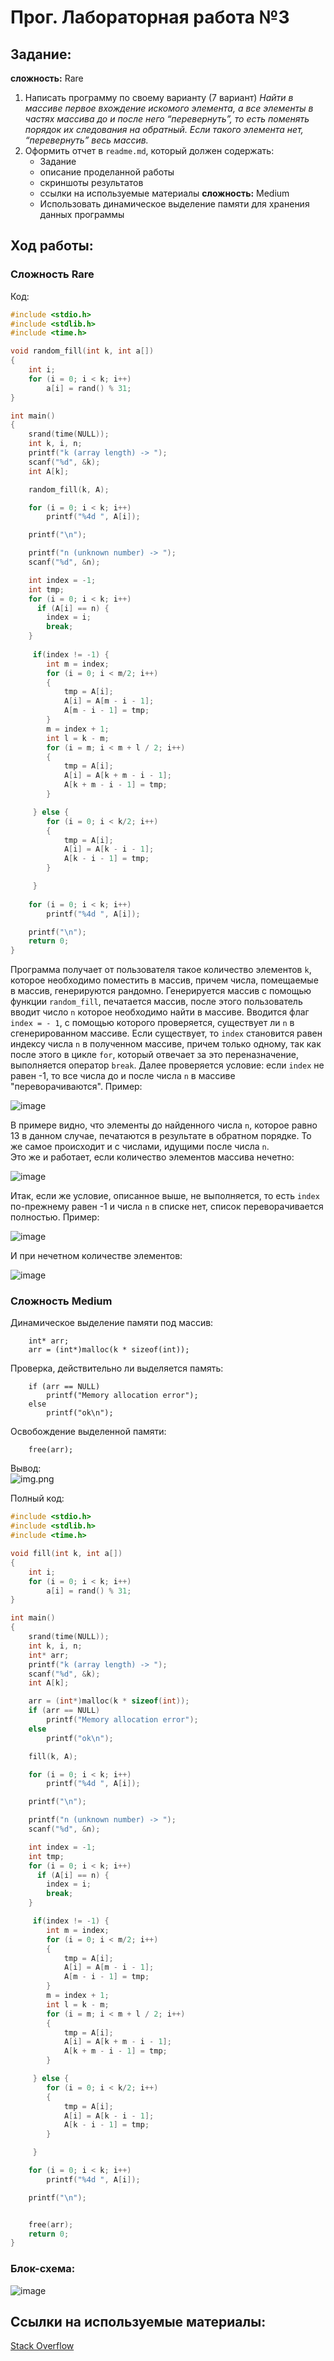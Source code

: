 # Прог. Лабораторная работа №3
## Задание:
__сложность:__ Rare
1. Написать программу по своему варианту (7 вариант)
   _Найти в массиве первое вхождение искомого элемента, а все элементы в частях массива до и после него “перевернуть”, то есть поменять порядок их следования на обратный. Если такого элемента нет, “перевернуть” весь массив._
2. Оформить отчет в ```readme.md```, который должен содержать:
   - Задание
   - описание проделанной работы
   - скриншоты результатов
   - ссылки на используемые материалы
__сложность:__ Medium
   - Использовать динамическое выделение памяти для хранения данных программы

## Ход работы:
### Сложность Rare
Код:
```C
#include <stdio.h>
#include <stdlib.h>
#include <time.h>

void random_fill(int k, int a[])
{
    int i;
    for (i = 0; i < k; i++)
        a[i] = rand() % 31;
}

int main()
{
    srand(time(NULL));
    int k, i, n;
    printf("k (array length) -> ");
    scanf("%d", &k);
    int A[k];

    random_fill(k, A);

    for (i = 0; i < k; i++)
        printf("%4d ", A[i]);

    printf("\n");

    printf("n (unknown number) -> ");
    scanf("%d", &n);

    int index = -1;
    int tmp;
    for (i = 0; i < k; i++)
      if (A[i] == n) {
        index = i;
        break;
    }
         
     if(index != -1) {
        int m = index;
        for (i = 0; i < m/2; i++)
        {
            tmp = A[i];
            A[i] = A[m - i - 1];
            A[m - i - 1] = tmp;
        }
        m = index + 1;
        int l = k - m;
        for (i = m; i < m + l / 2; i++)
        {
            tmp = A[i];
            A[i] = A[k + m - i - 1];
            A[k + m - i - 1] = tmp;
        }  

     } else {
        for (i = 0; i < k/2; i++)
        {
            tmp = A[i];
            A[i] = A[k - i - 1];
            A[k - i - 1] = tmp;
        } 

     }
 
    for (i = 0; i < k; i++)
        printf("%4d ", A[i]);

    printf("\n");
    return 0;
}
```
Программа получает от пользователя такое количество элементов ```k```, которое необходимо поместить в массив, причем числа, помещаемые в массив, генерируются рандомно. Генерируется массив с помощью функции ```random_fill```, печатается массив, после этого пользователь вводит число ```n``` которое необходимо найти в массиве. Вводится флаг ```index = - 1```, с помощью которого проверяется, существует ли ```n``` в сгенерированном массиве. Если существует, то ```index``` становится равен индексу числа ```n``` в полученном массиве, причем только одному, так как после этого в цикле ```for```, который отвечает за это переназначение, выполняется оператор ```break```. Далее проверяется условие: если ```index``` не равен -1, то все числа до и после числа ```n``` в массиве "переворачиваются". Пример:  
       
![image](https://github.com/StefaniyaP/programming/assets/144994975/285442c9-f239-4ae9-96ef-666d4e91b4f9)   
     
В примере видно, что элементы до найденного числа ```n```, которое равно 13 в данном случае, печатаются в результате в обратном порядке. То же самое происходит и с числами, идущими после числа ```n```.   
Это же и работает, если количество элементов массива нечетно:    
    
![image](https://github.com/StefaniyaP/programming/assets/144994975/dde565aa-ac1e-489b-b066-146bf591a6fe)      
     
Итак, если же условие, описанное выше, не выполняется, то есть ```index``` по-прежнему равен -1 и числа ```n``` в списке нет, список переворачивается полностью. Пример:     
      
![image](https://github.com/StefaniyaP/programming/assets/144994975/828d07e2-6d9b-414c-a1d8-1d4c17254ee0)     
      
И при нечетном количестве элементов:     
     
![image](https://github.com/StefaniyaP/programming/assets/144994975/ae681c87-568d-4098-8b3c-6921c3dd2426)   

### Сложность Medium
Динамическое выделение памяти под массив:   
```С
    int* arr;
    arr = (int*)malloc(k * sizeof(int));
```
Проверка, действительно ли выделяется память:
```С
    if (arr == NULL)
        printf("Memory allocation error");
    else
        printf("ok\n");
```
Освобождение выделенной памяти:   
```С
    free(arr);
```
Вывод:   
![img.png](img.png)

Полный код:   
```C
#include <stdio.h>
#include <stdlib.h>
#include <time.h>

void fill(int k, int a[])
{
    int i;
    for (i = 0; i < k; i++)
        a[i] = rand() % 31;
}

int main()
{
    srand(time(NULL));
    int k, i, n;
    int* arr;
    printf("k (array length) -> ");
    scanf("%d", &k);
    int A[k];

    arr = (int*)malloc(k * sizeof(int));
    if (arr == NULL)
        printf("Memory allocation error");
    else
        printf("ok\n");

    fill(k, A);

    for (i = 0; i < k; i++)
        printf("%4d ", A[i]);

    printf("\n");

    printf("n (unknown number) -> ");
    scanf("%d", &n);

    int index = -1;
    int tmp;
    for (i = 0; i < k; i++)
      if (A[i] == n) {
        index = i;
        break;
    }

     if(index != -1) {
        int m = index;
        for (i = 0; i < m/2; i++)
        {
            tmp = A[i];
            A[i] = A[m - i - 1];
            A[m - i - 1] = tmp;
        }
        m = index + 1;
        int l = k - m;
        for (i = m; i < m + l / 2; i++)
        {
            tmp = A[i];
            A[i] = A[k + m - i - 1];
            A[k + m - i - 1] = tmp;
        }

     } else {
        for (i = 0; i < k/2; i++)
        {
            tmp = A[i];
            A[i] = A[k - i - 1];
            A[k - i - 1] = tmp;
        }

     }

    for (i = 0; i < k; i++)
        printf("%4d ", A[i]);

    printf("\n");


    free(arr);
    return 0;
}
```
      
### Блок-схема:

![image](https://github.com/StefaniyaP/programming/assets/144994975/61c901bf-7e39-44ed-8c14-d2d562753fcd)      

## Ссылки на используемые материалы:
[Stack Overflow](https://stackoverflow.com)


